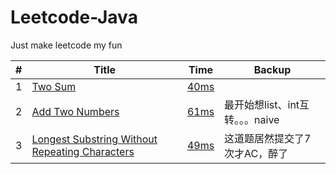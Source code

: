 # Leetcode-Java
Just make leetcode my fun

|#|Title|Time|Backup|
|---|----| ----- |----|
|1|[Two Sum](https://leetcode.com/problems/two-sum/)|[40ms](https://github.com/LeonXtp/Leetcode-Java/blob/master/src/leonxtp/easy/TwoSum.java)||
|2|[Add Two Numbers](https://leetcode.com/problems/add-two-numbers/)| [61ms](https://github.com/LeonXtp/Leetcode-Java/blob/6a6a922ff00c824208129fce776253349db99073/src/leonxtp/medium/AddTwoNumbers.java)|最开始想list、int互转。。。naive|
|3|[Longest Substring Without Repeating Characters](https://leetcode.com/problems/longest-substring-without-repeating-characters/)| [49ms](https://github.com/LeonXtp/Leetcode-Java/blob/6a6a922ff00c824208129fce776253349db99073/src/leonxtp/medium/LengthOfLongestSubstring.java)|这道题居然提交了7次才AC，醉了|
